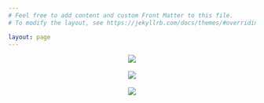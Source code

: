 ```yaml
---
# Feel free to add content and custom Front Matter to this file.
# To modify the layout, see https://jekyllrb.com/docs/themes/#overriding-theme-defaults

layout: page
---
```



<div align=center>
<a><img src="{{site.url}}/imgs/research_images/idea1_CN.png"></a>
</div>
<br>

<div align=center>
<a><img src="{{site.url}}/imgs/research_images/idea1_E.png"></a>
</div>
<br>

<div align=center>
<a><img src="{{site.url}}/imgs/research_images/idea1_E2.png"></a>
</div>
<br>

<br>
<br>
<br>
<br>